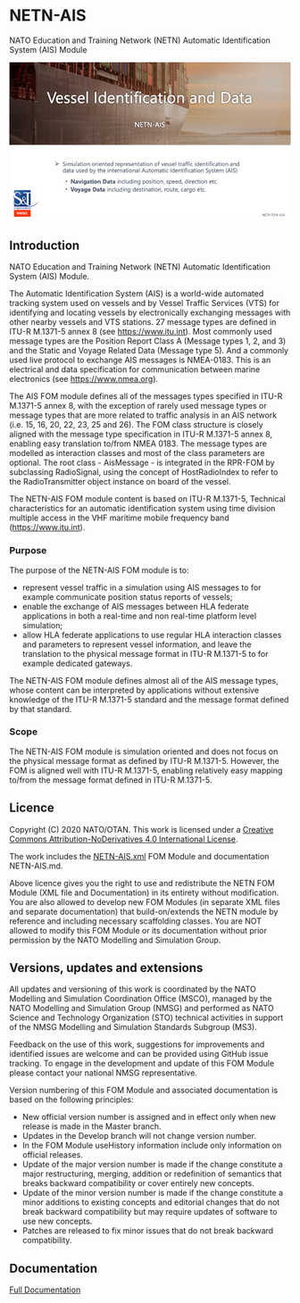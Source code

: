 # NETN-AIS

NATO Education and Training Network (NETN) Automatic Identification System (AIS) Module

![overview](./images/overview.png)

## Introduction

NATO Education and Training Network (NETN) Automatic Identification System (AIS) Module.

The Automatic Identification System (AIS) is a world-wide automated tracking system used on vessels and by Vessel Traffic Services (VTS) for identifying and locating vessels by electronically exchanging messages with other nearby vessels and VTS stations. 27 message types are defined in ITU-R M.1371-5 annex 8 (see https://www.itu.int). Most commonly used message types are the Position Report Class A (Message types 1, 2, and 3) and the Static and Voyage Related Data (Message type 5). And a commonly used live protocol to exchange AIS messages is NMEA-0183. This is an electrical and data specification for communication between marine electronics (see https://www.nmea.org).

The AIS FOM module defines all of the messages types specified in ITU-R M.1371-5 annex 8, with the exception of rarely used message types or message types that are more related to traffic analysis in an AIS network (i.e. 15, 16, 20, 22, 23, 25 and 26). The FOM class structure is closely aligned with the message type specification in ITU-R M.1371-5 annex 8, enabling easy translation to/from NMEA 0183. The message types are modelled as interaction classes and most of the class parameters are optional. The root class - AisMessage - is integrated in the RPR-FOM by subclassing RadioSignal, using the concept of HostRadioIndex to refer to the RadioTransmitter object instance on board of the vessel.

The NETN-AIS FOM module content is based on ITU-R M.1371-5, Technical characteristics for an automatic identification system using time division multiple access in the VHF maritime mobile frequency band (https://www.itu.int).

### Purpose

The purpose of the NETN-AIS FOM module is to:

- represent vessel traffic in a simulation using AIS messages to for example communicate position status reports of vessels;
- enable the exchange of AIS messages between HLA federate applications in both a real-time and non real-time platform level simulation;
- allow HLA federate applications to use regular HLA interaction classes and parameters to represent vessel information, and leave the translation to the physical message format in ITU-R M.1371-5 to for example dedicated gateways.

The NETN-AIS FOM module defines almost all of the AIS message types, whose content can be interpreted by applications without extensive knowledge of the ITU-R M.1371-5 standard and the message format defined by that standard.

### Scope

The NETN-AIS FOM module is simulation oriented and does not focus on the physical message format as defined by ITU-R M.1371-5. However, the FOM is aligned well with ITU-R M.1371-5, enabling relatively easy mapping to/from the message format defined in ITU-R M.1371-5.

## Licence

Copyright (C) 2020 NATO/OTAN.
This work is licensed under a [Creative Commons Attribution-NoDerivatives 4.0 International License](LICENCE.md). 

The work includes the [NETN-AIS.xml](NETN-AIS.xml) FOM Module and documentation NETN-AIS.md.

Above licence gives you the right to use and redistribute the NETN FOM Module (XML file and Documentation) in its entirety without modification. You are also allowed to develop new FOM Modules (in separate XML files and separate documentation) that build-on/extends the NETN module by reference and including necessary scaffolding classes. You are NOT allowed to modify this FOM Module or its documentation without prior permission by the NATO Modelling and Simulation Group. 

## Versions, updates and extensions

All updates and versioning of this work is coordinated by the NATO Modelling and Simulation Coordination Office (MSCO), managed by the NATO Modelling and Simulation Group (NMSG) and performed as NATO Science and Technology Organization (STO) technical activities in support of the NMSG Modelling and Simulation Standards Subgroup (MS3).

Feedback on the use of this work, suggestions for improvements and identified issues are welcome and can be provided using GitHub issue tracking. To engage in the development and update of this FOM Module please contact your national NMSG representative.

Version numbering of this FOM Module and associated documentation is based on the following principles:

* New official version number is assigned and in effect only when new release is made in the Master branch.
* Updates in the Develop branch will not change version number.
* In the FOM Module useHistory information include only information on official releases.
* Update of the major version number is made if the change constitute a major restructuring, merging, addition or redefinition of semantics that breaks backward compatibility or cover entirely new concepts.
* Update of the minor version number is made if the change constitute a minor additions to existing concepts and editorial changes that do not break backward compatibility but may require updates of software to use new concepts.
* Patches are released to fix minor issues that do not break backward compatibility.

## Documentation

[Full Documentation](NETN-AIS.md)
